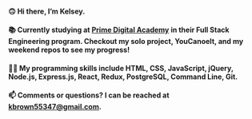 #### 🙃  Hi there, I’m Kelsey.
#### 📚  Currently studying at [Prime Digital Academy](https://www.primeacademy.io/) in their Full Stack Engineering program. Checkout my solo project, YouCanoeIt, and my weekend repos to see my progress!
#### 👩‍💻  My programming skills include HTML, CSS, JavaScript, jQuery, Node.js, Express.js, React, Redux, PostgreSQL, Command Line, Git.
#### 📫  Comments or questions? I can be reached at kbrown55347@gmail.com.
